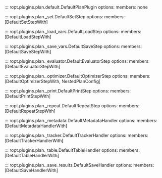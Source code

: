 ::: ropt.plugins.plan.default.DefaultPlanPlugin
    options:
        members: none

::: ropt.plugins.plan._set.DefaultSetStep
    options:
        members: [DefaultSetStepWith]

::: ropt.plugins.plan._load_vars.DefaultLoadStep
    options:
        members: [DefaultLoadStepWith]

::: ropt.plugins.plan._save_vars.DefaultSaveStep
    options:
        members: [DefaultSaveStepWith]

::: ropt.plugins.plan._evaluator.DefaultEvaluatorStep
    options:
        members: [DefaultEvaluatorStepWith]

::: ropt.plugins.plan._optimizer.DefaultOptimizerStep
    options:
        members: [DefaultOptimizerStepWith, NestedPlanConfig]

::: ropt.plugins.plan._print.DefaultPrintStep
    options:
        members: [DefaultPrintStepWith]

::: ropt.plugins.plan._repeat.DefaultRepeatStep
    options:
        members: [DefaultRepeatStepWith]

::: ropt.plugins.plan._metadata.DefaultMetadataHandler
    options:
        members: [DefaultMetadataHandlerWith]

::: ropt.plugins.plan._tracker.DefaultTrackerHandler
    options:
        members: [DefaultTrackerHandlerWith]

::: ropt.plugins.plan._table.DefaultTableHandler
    options:
        members: [DefaultTableHandlerWith]

::: ropt.plugins.plan._save_results.DefaultSaveHandler
    options:
        members: [DefaultSaveHandlerWith]
